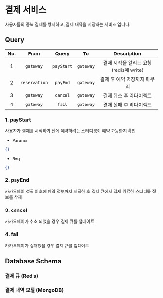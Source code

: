 # 결제 서비스
사용자들의 중복 결제를 방지하고, 결제 내역을 저장하는 서비스 입니다.

## Query
|  No.  |     From      |   Query    |    To     |         Description         |
| :---: | :-----------: | :--------: | :-------: | :-------------------------: |
|   1   |   `gateway`   | `payStart` | `gateway` | 결제 시작을 알리는 요청(redis에 write) |
|   2   | `reservation` |  `payEnd`  | `gateway` |      결제 후 예약 저장까지 마무리       |
|   3   |   `gateway`   |  `cancel`  | `gateway` |        결제 취소 후 리다이렉트        |
|   4   |   `gateway`   |   `fail`   | `gateway` |        결제 실패 후 리다이렉트        |

### 1. payStart
사용자가 결제를 시작하기 전에 예약하려는 스터디룸이 예약 가능한지 확인
- Params
```json
{}
```

- Req
```json
{}
```

### 2. payEnd
카카오페이 성공 이후에 예약 정보까지 저장한 후 결제 큐에서 결제 완료한 스터디룸 정보를 삭제

### 3. cancel
카카오페이가 취소 되었을 경우 결제 큐를 업데이트

### 4. fail
카카오페이가 실패했을 경우 결제 큐를 업데이트


## Database Schema

### 결제 큐 (Redis)

### 결제 내역 모델 (MongoDB)